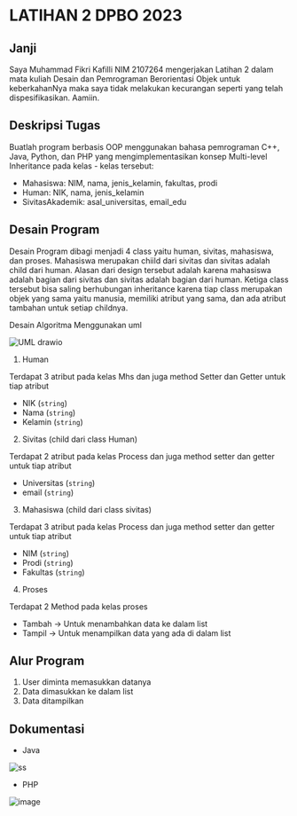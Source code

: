 # LATIHAN 2 DPBO 2023

## Janji
 Saya Muhammad Fikri Kafilli NIM 2107264 mengerjakan Latihan 2 dalam mata kuliah Desain dan Pemrograman Berorientasi Objek untuk keberkahanNya maka saya tidak melakukan kecurangan seperti yang telah dispesifikasikan. Aamiin.

## Deskripsi Tugas
Buatlah program berbasis OOP menggunakan bahasa pemrograman C++, Java, Python, dan PHP yang mengimplementasikan konsep Multi-level Inheritance  pada kelas - kelas tersebut:
* Mahasiswa: NIM, nama, jenis_kelamin, fakultas, prodi
* Human: NIK, nama, jenis_kelamin
* SivitasAkademik: asal_universitas, email_edu

## Desain Program
Desain Program dibagi menjadi 4 class yaitu human, sivitas, mahasiswa, dan proses. Mahasiswa merupakan chiild dari sivitas dan sivitas adalah child dari human. Alasan dari design tersebut adalah karena mahasiswa adalah bagian dari sivitas dan sivitas adalah bagian dari human. Ketiga class tersebut bisa saling berhubungan inheritance karena tiap class merupakan objek yang sama yaitu manusia, memiliki atribut yang sama, dan ada atribut tambahan untuk setiap childnya.

Desain Algoritma Menggunakan uml

![UML drawio](https://user-images.githubusercontent.com/100756191/220174902-8bede0d3-36c1-4159-810d-ae518eb9bad7.png)



1. Human

  Terdapat 3 atribut pada kelas Mhs dan juga method Setter dan Getter untuk tiap atribut
  * NIK (`string`)
  * Nama (`string`)
  * Kelamin (`string`) 

  
2. Sivitas (child dari class Human)

  Terdapat 2 atribut pada kelas Process dan juga method setter dan getter untuk tiap atribut
  * Universitas (`string`)
  * email (`string`)
 
3. Mahasiswa (child dari class sivitas)

  Terdapat 3 atribut pada kelas Process dan juga method setter dan getter untuk tiap atribut
  * NIM (`string`)
  * Prodi (`string`)
  * Fakultas (`string`)

4. Proses

  Terdapat 2 Method pada kelas proses
  * Tambah -> Untuk menambahkan data ke dalam list
  * Tampil -> Untuk menampilkan data yang ada di dalam list
  
 ## Alur Program
 
1. User diminta memasukkan datanya
2. Data dimasukkan ke dalam list 
3. Data ditampilkan 
 
 ## Dokumentasi
 * Java
 
 ![ss](https://user-images.githubusercontent.com/100756191/218930571-41a36cc2-a06d-4c36-9917-aaa429e7d4ca.png)
 
 * PHP
 
 ![image](https://user-images.githubusercontent.com/100756191/220173105-b2820466-c87c-4247-9a2b-6b8d0c8e87c7.png)



